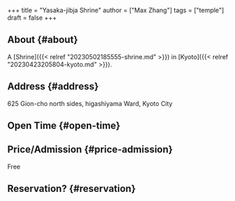 +++
title = "Yasaka-jibja Shrine"
author = ["Max Zhang"]
tags = ["temple"]
draft = false
+++

## About {#about}

A [Shrine]({{< relref "20230502185555-shrine.md" >}}) in [Kyoto]({{< relref "20230423205804-kyoto.md" >}}).


## Address {#address}

625 Gion-cho north sides, higashiyama Ward, Kyoto City


## Open Time {#open-time}


## Price/Admission {#price-admission}

Free


## Reservation? {#reservation}
